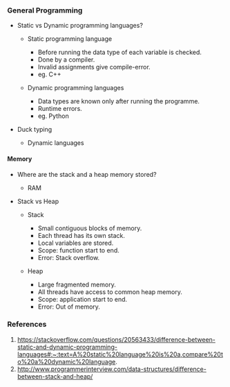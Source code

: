 ### General Programming

* Static vs Dynamic programming languages?
    * Static programming language
      * Before running the data type of each variable is checked.
      * Done by a compiler.
      * Invalid assignments give compile-error.
      * eg. C++

    * Dynamic programming languages
      * Data types are known only after running the programme.
      * Runtime errors.
      * eg. Python

* Duck typing
    * Dynamic languages 

#### Memory 

* Where are the stack and a heap memory stored?
   * RAM 

* Stack vs Heap
   * Stack 
      * Small contiguous blocks of memory.
      * Each thread has its own stack.
      * Local variables are stored.
      * Scope: function start to end.
      * Error: Stack overflow.

   * Heap
      * Large fragmented memory. 
      * All threads have access to common heap memory.
      * Scope: application start to end.
      * Error: Out of memory.



### References
1. https://stackoverflow.com/questions/20563433/difference-between-static-and-dynamic-programming-languages#:~:text=A%20static%20language%20is%20a,compare%20to%20a%20dynamic%20language.
2. http://www.programmerinterview.com/data-structures/difference-between-stack-and-heap/
